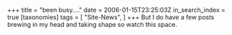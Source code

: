 +++
title = "been busy...."
date = 2006-01-15T23:25:03Z
in_search_index = true
[taxonomies]
tags = [
"Site-News",
]
+++
But I do have a few posts brewing in my head and taking shape so watch this space.
